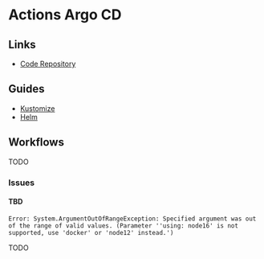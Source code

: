 # Actions Argo CD

<!--
OutOfSync -> Check HPA/Replicas
-->

## Links

- [Code Repository](https://github.com/clowdhaus/argo-cd-action)

## Guides

- [Kustomize](https://argoproj.github.io/argo-cd/user-guide/kustomize/)
- [Helm](https://argoproj.github.io/argo-cd/user-guide/helm/)

## Workflows

TODO

<!-- ### Using Kustomize

````yml
    - name: ArgoCD Overwrite Image Tag
      uses: clowdhaus/argo-cd-action/@main
      id: argocd_image_tag_overwrite
      with:
        command: app set dsb-messagebroker
        options: -p dsb-messagebroker.image.tag=${{needs.unique_id.outputs.unique_id}}
``` -->

<!-- ### Using Kubernetes Manifests

```yml
---
name: GitOps

on:
  push:
    branches:
    - main

jobs:
  sync-apps:
    runs-on: ubuntu-22.04
    steps:
    - name: Login to ArgoCD
      uses: clowdhaus/argo-cd-action/@main
      with:
        command: login 34.132.171.46
        options: --insecure --username admin --password dMQnvoJJrKwZbuHD

    - name: Sync apps
      uses: clowdhaus/argo-cd-action/@main
      with:
        command: app sync go-app
````

<!-- ### Using Helm

```yml
---
name: GitOps

on:
  push:
    branches:
    - main

jobs:
  sync-apps:
    runs-on: ubuntu-22.04
    steps:
    # ...

    - name: ArgoCD login
      uses: clowdhaus/argo-cd-action/@main
      id: argocd_login
      with:
        command: login ${{ secrets.ARGOCD_DEV_URL }}
        options: --insecure --password ${{ secrets.ARGOCD_DEV_PASS }} --username ${{ secrets.ARGOCD_DEV_USERNAME }}

    - name: ArgoCD overwrite values.yaml
      uses: clowdhaus/argo-cd-action/@main
      id: argocd_image_tag_overwrite
      with:
        command: app set dsb-messagebroker
        options: -p image.tag=${{needs.unique_id.outputs.unique_id}}
``` -->

<!--
./argocd app set applications -p image.tag=${GITHUB_SHA} -p releaseToggles=$releaseToggles --plaintext --grpc-web &&
./argocd app sync applications --plaintext --grpc-web &&
./argocd app sync -l app.kubernetes.io/instance=applications --plaintext --grpc-web
-->

<!-- ```sh
- name: Set up kubectl
  uses: azure/setup-kubectl@v1
  with:
    version: v1.22.1

- name: Set K8 Context
  uses: azure/k8s-set-context@v1
  with:
    kubeconfig: ${{ secrets.KUBE_CONFIG_STAGING }}
    context: <...>.k8s.local

- name: Kubectl Rollout Restart
  run: |
    kubectl config set-context --current --namespace my-app
    kubectl rollout restart deployment/my-app-web
    kubectl rollout restart deployment/my-app-worker
``` -->

### Issues

#### TBD

```log
Error: System.ArgumentOutOfRangeException: Specified argument was out of the range of valid values. (Parameter ''using: node16' is not supported, use 'docker' or 'node12' instead.')
```

TODO
